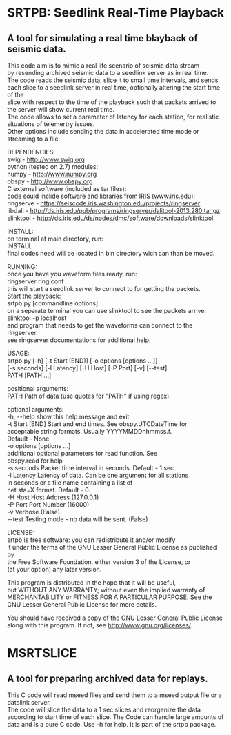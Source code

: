 # SRTPB: Seedlink Real-Time Playback
## A tool for simulating a real time blayback of seismic data.
  
  This code aim is to mimic a real life scenario of seismic data stream  
  by resending archived seismic data to a seedlink server as in real time.  
  The code reads the seismic data, slice it to small time intervals, and sends  
  each slice to a seedlink server in real time, optionally altering the start time of the  
  slice with respect to the time of the playback such that packets arrived to  
  the server will show current real time.  
  The code allows to set a parameter of latency for each station, for realistic  
  situations of telemertry issues.  
  Other options include sending the data in accelerated time mode or streaming
  to a file.  
  
  
 DEPENDENCIES:  
  swig - http://www.swig.org  
  python (tested on 2.7) modules:  
   numpy - http://www.numpy.org  
   obspy - http://www.obspy.org  
  C external software (included as tar files):  
   code sould inclide software and libraries from IRIS (www.iris.edu):  
    ringserve - https://seiscode.iris.washington.edu/projects/ringserver   
    libdali - http://ds.iris.edu/pub/programs/ringserver/dalitool-2013.280.tar.gz  
    slinktool - http://ds.iris.edu/ds/nodes/dmc/software/downloads/slinktool    
   
 INSTALL:  
  on terminal at main directory, run:  
   INSTALL  
  final codes need will be located in bin directory wich can than be moved.  
   
 RUNNING:  
   once you have you waveform files ready, run:  
     ringserver ring.conf  
   this will start a seedlink server to connect to for getting the packets.  
   Start the playback:  
     srtpb.py [commandline options]  
   on a separate terminal you can use slinktool to see the packets arrive:  
     slinktool -p localhost  
   and program that needs to get the waveforms can connect to the ringserver.  
   see ringserver documentations for additional help.  
     
 USAGE:  
   srtpb.py [-h] [-t Start [END]] [-o options [options ...]]  
                [-s seconds] [-l Latency] [-H Host] [-P Port] [-v] [--test]  
                PATH [PATH ...]  
  
   positional arguments:  
    PATH                  Path of data (use quotes for "PATH" if using regex)  
  
   optional arguments:  
    -h, --help            show this help message and exit  
    -t Start [END]        Start and end times. See obspy.UTCDateTime for  
                          acceptable string formats. Usually YYYYMMDDhhmmss.f.  
                          Default - None  
    -o options [options ...]  
                          additional optional parameters for read function. See  
                          obspy.read for help  
    -s seconds            Packet time interval in seconds. Default - 1 sec.  
    -l Latency            Latency of data. Can be one argument for all stations  
                          in seconds or a file name containing a list of  
                          net.sta=X format. Default - 0.  
    -H Host               Host Address (127.0.0.1)  
    -P Port               Port Number (16000)  
    -v                    Verbose (False).  
    --test                Testing mode - no data will be sent. (False)  
  
  
 LICENSE:  
  srtpb is free software: you can redistribute it and/or modify                  
  it under the terms of the GNU Lesser General Public License as published by    
  the Free Software Foundation, either version 3 of the License, or              
  (at your option) any later version.                                            
                                                                                  
  This program is distributed in the hope that it will be useful,               
  but WITHOUT ANY WARRANTY; without even the implied warranty of                 
  MERCHANTABILITY or FITNESS FOR A PARTICULAR PURPOSE.  See the                
  GNU Lesser General Public License for more details.                          
                                                                                 
  You should have received a copy of the GNU Lesser General Public License     
  along with this program.  If not, see <http://www.gnu.org/licenses/>.        

# MSRTSLICE
## A tool for preparing archived data for replays.

  This C code will read mseed files and send them to a mseed output file or a datalink server.  
  The code will slice the data to a 1 sec slices and reorgenize the data according to start time of each slice.
  The Code can handle large amounts of data and is a pure C code. Use -h for help. It is part of the srtpb package. 
